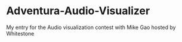 # Adventura-Audio-Visualizer
My entry for the Audio visualization contest with Mike Gao hosted by Whitestone
